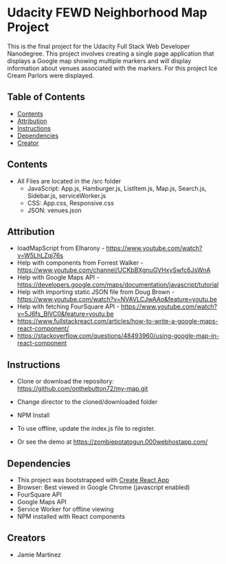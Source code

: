 # Udacity FEWD Neighborhood Map Project

This is the final project for the Udacity Full Stack Web Developer Nanodegree.  This project involves creating a single page application that displays a Google map showing multiple markers and will display information about venues associated with the markers.  For this project Ice Cream Parlors were displayed.  

## Table of Contents

* [Contents](#contents)
* [Attribution](#attribution)
* [Instructions](#instructions)
* [Dependencies](#dependencies)
* [Creator](#creators)

## Contents

*  All Files are located in the /src folder
    - JavaScript: App.js, Hamburger.js, ListItem.js, Map.js, Search.js, Sidebar.js, serviceWorker.js
    - CSS: App.css, Responsive.css
    - JSON: venues.json

## Attribution

*  loadMapScript from Elharony - https://www.youtube.com/watch?v=W5LhLZqj76s
*  Help with components from Forrest Walker - https://www.youtube.com/channel/UCKbBXgnuGVHxySwfc6JsWnA
*  Help with Google Maps API - https://developers.google.com/maps/documentation/javascript/tutorial
*  Help with importing static JSON file from Doug Brown - https://www.youtube.com/watch?v=NVAVLCJwAAo&feature=youtu.be
*  Help with fetching FourSquare API - https://www.youtube.com/watch?v=5J6fs_BlVC0&feature=youtu.be
*  https://www.fullstackreact.com/articles/how-to-write-a-google-maps-react-component/
*  https://stackoverflow.com/questions/48493960/using-google-map-in-react-component

## Instructions

* Clone or download the repository: https://github.com/onthebutton72/my-map.git
* Change director to the cloned/downloaded folder
* NPM Install
* To use offline, update the index.js file to register.

* Or see the demo at https://zombiepotatogun.000webhostapp.com/

## Dependencies

* This project was bootstrapped with [Create React App](https://github.com/facebook/create-react-app)
* Browser: Best viewed in Google Chrome (javascript enabled)
* FourSquare API
* Google Maps API
* Service Worker for offline viewing
* NPM installed with React components

## Creators

* Jamie Martinez
